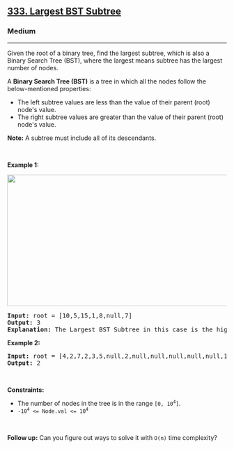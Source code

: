 <h2><a href="https://leetcode.com/problems/largest-bst-subtree/">333. Largest BST Subtree</a></h2><h3>Medium</h3><hr><div><p>Given the root of a binary tree, find the largest subtree, which is also a Binary Search Tree (BST), where the largest means subtree has the largest number of nodes.</p>

<p>A <strong>Binary Search Tree (BST)</strong> is a tree in which all the nodes follow the below-mentioned properties:</p>

<ul>
	<li>The left subtree values are less than the value of their parent (root) node's value.</li>
	<li>The right subtree values are greater than the value of their parent (root) node's value.</li>
</ul>

<p><strong>Note:</strong> A subtree must include all of its descendants.</p>

<p>&nbsp;</p>
<p><strong>Example 1:</strong></p>

<p><strong><img alt="" src="https://assets.leetcode.com/uploads/2020/10/17/tmp.jpg" style="width: 571px; height: 302px;"></strong></p>

<pre><strong>Input:</strong> root = [10,5,15,1,8,null,7]
<strong>Output:</strong> 3
<strong>Explanation: </strong>The Largest BST Subtree in this case is the highlighted one. The return value is the subtree's size, which is 3.</pre>

<p><strong>Example 2:</strong></p>

<pre><strong>Input:</strong> root = [4,2,7,2,3,5,null,2,null,null,null,null,null,1]
<strong>Output:</strong> 2
</pre>

<p>&nbsp;</p>
<p><strong>Constraints:</strong></p>

<ul>
	<li>The number of nodes in the tree is in the range <code>[0, 10<sup>4</sup>]</code>.</li>
	<li><code>-10<sup>4</sup> &lt;= Node.val &lt;= 10<sup>4</sup></code></li>
</ul>

<p>&nbsp;</p>
<p><strong>Follow up:</strong> Can you figure out ways to solve it with <code>O(n)</code> time complexity?</p>
</div>